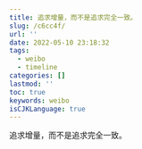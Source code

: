 ```yaml
---
title: 追求增量，而不是追求完全一致。
slug: /c6cc4f/
url: ''
date: 2022-05-10 23:18:32
tags:
  - weibo
  - timeline
categories: []
lastmod: ''
toc: true
keywords: weibo
isCJKLanguage: true
---
```

追求增量，而不是追求完全一致。